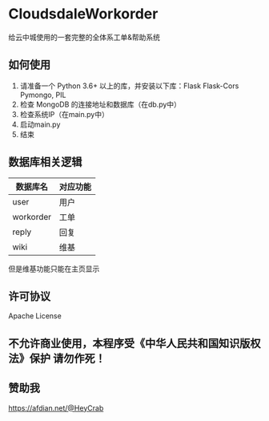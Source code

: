 # CloudsdaleWorkorder
给云中城使用的一套完整的全体系工单&amp;帮助系统

## 如何使用
1.  请准备一个 Python 3.6+ 以上的库，并安装以下库：Flask Flask-Cors Pymongo, PIL  
2.  检查 MongoDB 的连接地址和数据库（在db.py中）  
3.  检查系统IP（在main.py中）  
4.  启动main.py  
5.  结束  

## 数据库相关逻辑
| 数据库名 | 对应功能 |  
|---|---|  
| user | 用户 |  
| workorder | 工单 |  
| reply | 回复 |  
| wiki | 维基 |  
但是维基功能只能在主页显示

## 许可协议
Apache License

## 不允许商业使用，本程序受《中华人民共和国知识版权法》保护  请勿作死！

## 赞助我
https://afdian.net/@HeyCrab

